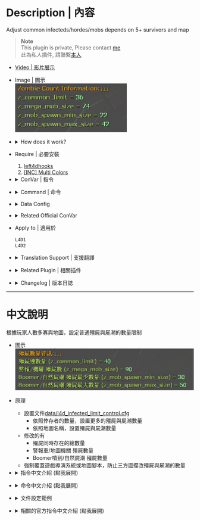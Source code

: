 # Description | 內容
Adjust common infecteds/hordes/mobs depends on 5+ survivors and map

> __Note__ <br/>
This plugin is private, Please contact [me](https://github.com/fbef0102/Game-Private_Plugin#私人插件列表-private-plugins-list)<br/>
此為私人插件, 請聯繫[本人](https://github.com/fbef0102/Game-Private_Plugin#私人插件列表-private-plugins-list)

* [Video | 影片展示](https://youtu.be/isTpGqmf1qA)

* Image | 圖示
	<br/>![l4d_infected_limit_control_1](image/l4d_infected_limit_control_1.jpg)

* <details><summary>How does it work?</summary>

	* Modfiy [data/l4d_infected_limit_control.cfg](data/l4d_infected_limit_control.cfg), set common infected and horde limit depends on the numbers of survivors and map.
	* Override limit in director vscript, prevent custom map from changing common infected limit
</details>

* Require | 必要安裝
	1. [left4dhooks](https://forums.alliedmods.net/showthread.php?t=321696)
	2. [[INC] Multi Colors](https://github.com/fbef0102/L4D1_2-Plugins/releases/tag/Multi-Colors)

* <details><summary>ConVar | 指令</summary>

	* cfg/sourcemod/l4d_infected_limit_control.cfg
		```php
		// 0=Plugin off, 1=Plugin on. (type !zminfo to see zombie count information)
		l4d_infected_limit_control_enable "1"

		// 1=Enable notify, 0=Disable notify
		l4d_infected_limit_control_hint "1"
		```
</details>

* <details><summary>Command | 命令</summary>

	* **Check Zombie count information**
		```php
		sm_zminfo
		```
</details>

* <details><summary>Data Config</summary>

	* [data/l4d_infected_limit_control.cfg](data/l4d_infected_limit_control.cfg)
		> Manual in this file, click for more details...
</details>

* <details><summary>Related Official ConVar</summary>

	* This plugin already modified the following cvars, you don't need to change.

	| ConVar/Command  					| Parameters or default value 	| Effect|
	| -------------|:-----------------:|:-------------:|
	| z_common_limit 					| 30   | How many common infecteds we can have at once.
	| z_mega_mob_size          			| 50   | Amount of zombies to spawn in Map Event horde & Alarm horde & Director Panic Event 
	| z_mob_spawn_min_size          	| 10   | Minimum amount of zombies to spawn in natural hordes & z_spawn mob & boomer hordes & bile bomb
	| z_mob_spawn_max_size          	| 30   | Maximum amount of zombies to spawn in natural hordes & z_spawn mob & boomer hordes & bile bomb
</details>

* Apply to | 適用於
	```
	L4D1
	L4D2
	```

* <details><summary>Translation Support | 支援翻譯</summary>

	```
	English
	繁體中文
	简体中文
	```
</details>

* <details><summary>Related Plugin | 相關插件</summary>

	1. [MultiSlots](https://github.com/fbef0102/L4D1_2-Plugins/tree/master/l4dmultislots): Allows additional survivor players in server when 5+ player joins the server
		* 創造5位以上倖存者遊玩伺服器
	2. [l4dinfectedbots](https://github.com/fbef0102/L4D1_2-Plugins/tree/master/l4dmultislots): Spawns multi infected bots in any mode + allows playable special infected in coop/survival + unlock infected slots (10 VS 10 available)
		* 多特感生成插件，倖存者人數越多，生成的特感越多，且不受遊戲特感數量限制 + 解除特感隊伍的人數限制 (可達成對抗 10 VS 10 玩法)
	3. [Common Limiter](https://forums.alliedmods.net/showthread.php?t=338337): Limit number of common infected to the z_common_limit cvar value
		* 地圖上的殭屍數量不會超過指令設定的數值 (以防止地圖腳本狂刷殭屍數量)
</details>

* <details><summary>Changelog | 版本日誌</summary>

	* v1.5 (2024-10-12)
		* Dynamic adjust depends on map
		* Update Data file
		* Rename plugin name: l4d2_auto_add_zombie -> l4d_infected_limit_control

	* v1.4 (2024-8-23)
		* Update cvars
		* Add Data file

	* v1.3 (2024-7-11)
		* Add dynamic adjust after final rescue starts
		* Update Cvars

	* v1.2 (2023-12-18)
		* Override Director Scripts

	* v1.1 (2023-12-7)
		* When final rescue starts, disable Dynamic Adjust and restore all official cvars to default value.
		* Prevent too many common infected and horde keep coming, cause final stage stuck

	* v1.0 (2023-11-29)
	    * Initial Release
</details>

- - - -
# 中文說明
根據玩家人數多寡與地圖，設定普通殭屍與屍潮的數量限制

* 圖示
	<br/>![zho/l4d_infected_limit_control_1](image/zho/l4d_infected_limit_control_1.jpg)

* 原理
	* 設置文件[data/l4d_infected_limit_control.cfg](data/l4d_infected_limit_control.cfg)
		* 依照倖存者的數量，設置更多的殭屍與屍潮數量
		* 依照地圖名稱，設置殭屍與屍潮數量
	* 修改的有
		* 殭屍同時存在的總數量
		* 警報車/地圖機關 殭屍數量
		* Boomer噴到/自然屍潮 殭屍數量
	* 強制覆蓋遊戲導演系統或地圖腳本，防止三方圖攥改殭屍與屍潮的數量

* <details><summary>指令中文介紹 (點我展開)</summary>

	* cfg/sourcemod/l4d_infected_limit_control.cfg
		```php
		// 0=關閉插件, 1=啟動插件 (輸入 !zminfo 隨時查看當下的殭屍數量狀態)
		l4d_infected_limit_control_enable "1"

		// 1=啟用提示, 0=關閉提示
		l4d_infected_limit_control_hint "1"
		```
</details>

* <details><summary>命令中文介紹 (點我展開)</summary>

	* **查看目前的殭屍數量狀態**
		```php
		sm_zminfo
		```
</details>

* <details><summary>文件設定範例</summary>

	* [data/l4d_infected_limit_control.cfg](data/l4d_infected_limit_control.cfg)
		> 內有中文說明，可點擊查看
</details>

* <details><summary>相關的官方指令中文介紹 (點我展開)</summary>

	* 這個插件已經修改以下指令, 你無須更動

	| 指令  				| 預設值 	| 效果 |
	| -------------|:-----------------:|:-------------:|
	| z_common_limit 					| 30   | 地圖上殭屍同時存在的總數量
	| z_mega_mob_size          			| 50   | 警報車/地圖機關/導演屍潮 生成的殭屍數量.
	| z_mob_spawn_min_size          	| 10   | Boomer噴到/自然屍潮/膽汁瓶/z_spawn mob 最少生成的殭屍數量
	| z_mob_spawn_max_size          	| 30   | Boomer噴到/自然屍潮/膽汁瓶/z_spawn mob 最多生成的殭屍數量
</details>
